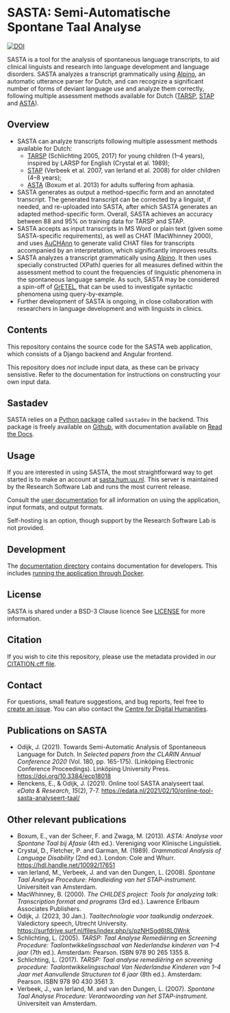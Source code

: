 [sd-link]: https://github.com/UUDigitalHumanitieslab/sastadev/
[sasta-prod]: https://sasta.hum.uu.nl/
[user-docs]: https://uudigitalhumanitieslab.github.io/sasta/
[sd-docs]: https://sastadev.readthedocs.io/en/latest/introduction.html
[sd-pypi]: https://pypi.org/project/sastadev/

# SASTA: Semi-Automatische Spontane Taal Analyse
[![DOI](https://zenodo.org/badge/DOI/10.5281/zenodo.10600256.svg)](https://doi.org/10.5281/zenodo.10600256)

SASTA is a tool for the analysis of spontaneous language transcripts, to aid clinical linguists and research into language development and language disorders. SASTA analyzes a transcript grammatically using [Alpino](https://www.ineo.tools/resources/alpino), an automatic utterance parser for Dutch, and can recognize a significant number of forms of deviant language use and analyze them correctly, following multiple assessment methods available for Dutch ([TARSP](https://www.pearsonclinical.nl/tarsp), [STAP](https://www.hetwap.nl/wp-content/uploads/2018/04/2008-STAP-HANDLEIDING.pdf) and [ASTA](https://klinischelinguistiek.nl/uploads/201307asta4eversie.pdf)).

## Overview

* SASTA can analyze transcripts following multiple assessment methods available for Dutch:
  * [TARSP](https://www.pearsonclinical.nl/tarsp) (Schlichting 2005, 2017) for young children (1–4 years), inspired by LARSP for English (Crystal et al. 1989);
  * [STAP](https://www.hetwap.nl/wp-content/uploads/2018/04/2008-STAP-HANDLEIDING.pdf) (Verbeek et al. 2007, van Ierland et al. 2008) for older children (4–8 years);
  * [ASTA](https://klinischelinguistiek.nl/uploads/201307asta4eversie.pdf) (Boxum et al. 2013) for adults suffering from aphasia.
* SASTA generates as output a method-specific form and an annotated transcript. The generated transcript can be corrected by a linguist, if needed, and re-uploaded into SASTA, after which SASTA generates an adapted method-specific form. Overall, SASTA achieves an accuracy between 88 and 95% on training data for TARSP and STAP.
* SASTA accepts as input transcripts in MS Word or plain text (given some SASTA-specific requirements), as well as CHAT (MacWhinney 2000), and uses [AuCHAnn](https://www.ineo.tools/resources/auchann) to generate valid CHAT files for transcripts accompanied by an interpretation, which significantly improves results.
* SASTA analyzes a transcript grammatically using [Alpino](https://www.ineo.tools/resources/alpino). It then uses specially constructed (XPath) queries for all measures defined within the assessment method to count the frequencies of linguistic phenomena in the spontaneous language sample. As such, SASTA may be considered a spin-off of [GrETEL](https://www.ineo.tools/resources/gretel), that can be used to investigate syntactic phenomena using query-by-example.
* Further development of SASTA is ongoing, in close collaboration with researchers in language development and with linguists in clinics.

## Contents
This repository contains the source code for the SASTA web application, which consists of a Django backend and Angular frontend.

This repository does _not_ include input data, as these can be privacy sensistive. Refer to the documentation for instructions on constructing your own input data.

## Sastadev

SASTA relies on a [Python package][sd-pypi] called ``sastadev`` in the backend. This package is freely available on [Github][sd-link], with documentation available on [Read the Docs][sd-docs].

## Usage
If you are interested in using SASTA, the most straightforward way to get started is to make an account at [sasta.hum.uu.nl][sasta-prod]. This server is maintained by the Research Software Lab and runs the most current release.

Consult the [user documentation][user-docs] for all information on using the application, input formats, and output formats.

Self-hosting is an option, though support by the Research Software Lab is not provided.

## Development
The [documentation directory](./docs/) contains documentation for developers. This includes [running the application through Docker](./docs/local-installation%20(Docker).md).

## License
SASTA is shared under a BSD-3 Clause licence See [LICENSE](./LICENSE) for more information.

## Citation
If you wish to cite this repository, please use the metadata provided in our [CITATION.cff file](./CITATION.cff).

## Contact
For questions, small feature suggestions, and bug reports, feel free to [create an issue](https://github.com/UUDigitalHumanitieslab/sasta/issues/new). You can also contact the [Centre for Digital Humanities](https://cdh.uu.nl/contact/).

## Publications on SASTA

* Odijk, J. (2021). Towards Semi-Automatic Analysis of Spontaneous Language for Dutch. In *Selected papers from the CLARIN Annual Conference 2020* (Vol. 180, pp. 165-175). (Linköping Electronic Conference Proceedings). Linköping University Press. https://doi.org/10.3384/ecp18018
* Renckens, E., & Odijk, J. (2021). Online tool SASTA analyseert taal. *eData & Research*, *15*(2), 7-7. https://edata.nl/2021/02/10/online-tool-sasta-analyseert-taal/

## Other relevant publications

* Boxum, E., van der Scheer, F. and Zwaga, M. (2013). *ASTA: Analyse voor Spontane Taal bij Afasie* (4th ed.). Vereniging voor Klinische Linguïstiek.
* Crystal, D., Fletcher, P. and Garman, M. (1989). *Grammatical Analysis of Language Disability* (2nd ed.). London: Cole and Whurr. https://hdl.handle.net/10092/17651
* van Ierland, M., Verbeek, J. and van den Dungen, L. (2008). *Spontane Taal Analyse Procedure: Handleiding van het STAP-instrument*. Universiteit van Amsterdam.
* MacWhinney, B. (2000). *The CHILDES project: Tools for analyzing talk: Transcription format and programs* (3rd ed.). Lawrence Erlbaum Associates Publishers.
* Odijk, J. (2023, 30 Jan.). *Taaltechnologie voor taalkundig onderzoek*. Valedictory speech, Utrecht University. https://surfdrive.surf.nl/files/index.php/s/pzNHSgd6t8L0Wnk
* Schlichting, L. (2005). *TARSP: Taal Analyse Remediëring en Screening Procedure: Taalontwikkelingsschaal van
Nederlandse kinderen van 1–4 jaar* (7th ed.). Amsterdam: Pearson. ISBN 978 90 265 1355 8.
* Schlichting, L. (2017). *TARSP: Taal analyse remediëring en screening procedure: Taalontwikkelingsschaal Van Nederlandse Kinderen van 1–4 Jaar met Aanvullende Structuren tot 6 jaar* (8th ed.). Amsterdam: Pearson. ISBN 978 90 430 3561 3.
* Verbeek, J., van Ierland, M. and van den Dungen, L. (2007). *Spontane Taal Analyse Procedure: Verantwoording van het STAP-instrument*. Universiteit van Amsterdam.
